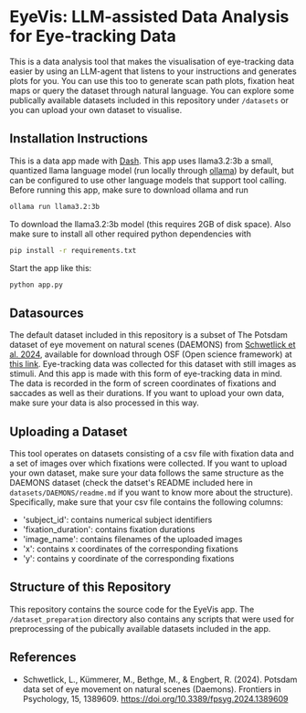 # EyeVis: LLM-assisted Data Analysis for Eye-tracking Data
This is a data analysis tool that makes the visualisation of eye-tracking data easier by using an LLM-agent that listens to your instructions and generates plots for you. You can use this too to generate scan path plots, fixation heat maps or query the dataset through natural language.
You can explore some publically available datasets included in this repository under ```/datasets``` or you can upload your own dataset to visualise.

## Installation Instructions
This is a data app made with [Dash](https://dash.plotly.com/).
This app uses llama3.2:3b a small, quantized llama language model (run locally through [ollama](https://ollama.com/)) by default, but can be configured to use other language models that support tool calling.
Before running this app, make sure to download ollama and run
```bash
ollama run llama3.2:3b
```
To download the llama3.2:3b model (this requires 2GB of disk space).
Also make sure to install all other required python dependencies with
```bash
pip install -r requirements.txt
```
Start the app like this:
```bash
python app.py
```

## Datasources
The default dataset included in this repository is a subset of The Potsdam dataset of eye movement on natural scenes (DAEMONS) from [Schwetlick et al. 2024](https://doi.org/10.3389/fpsyg.2024.1389609), available for download through OSF (Open science framework) at [this link](https://osf.io/ewr5u/). Eye-tracking data was collected for this dataset with still images as stimuli. And this app is made with this form of eye-tracking data in mind. The data is recorded in the form of screen coordinates of fixations and saccades as well as their durations. If you want to upload your own data, make sure your data is also processed in this way.

## Uploading a Dataset
This tool operates on datasets consisting of a csv file with fixation data and a set of images over which fixations were collected. If you want to upload your own dataset, make sure your data follows the same structure as the DAEMONS dataset (check the datset's README included here in ```datasets/DAEMONS/readme.md``` if you want to know more about the structure). Specifically, make sure that your csv file contains the following columns:
- 'subject_id': contains numerical subject identifiers
- 'fixation_duration': contains fixation durations
- 'image_name': contains filenames of the uploaded images
- 'x': contains x coordinates of the corresponding fixations
- 'y': contains y coordinate of the corresponding fixations

## Structure of this Repository
This repository contains the source code for the EyeVis app. The ```/dataset_preparation``` directory also contains any scripts that were used for preprocessing of the pubically available datasets included in the app.

## References
- Schwetlick, L., Kümmerer, M., Bethge, M., & Engbert, R. (2024). Potsdam data set of eye movement on natural scenes (Daemons). Frontiers in Psychology, 15, 1389609. https://doi.org/10.3389/fpsyg.2024.1389609